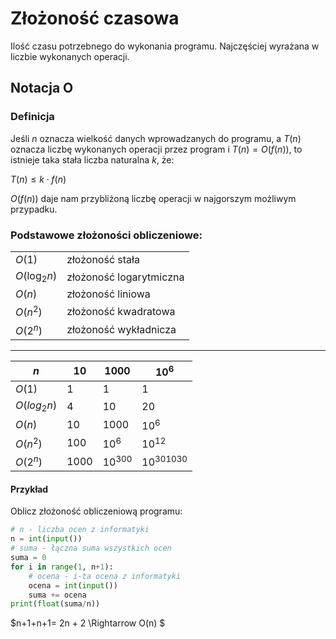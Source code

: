# Złożoność czasowa

Ilość czasu potrzebnego do wykonania programu. Najczęściej wyrażana w liczbie wykonanych operacji.

## Notacja O

### Definicja

Jeśli $n$ oznacza wielkość danych wprowadzanych do programu, a $T(n)$ oznacza liczbę wykonanych operacji przez program i
$T(n) = O(f(n))$, to istnieje taka stała liczba naturalna $k$, że:

$T(n) \leq k \cdot f(n)$

$O(f(n))$ daje nam przybliżoną liczbę operacji w najgorszym możliwym przypadku.

### Podstawowe złożoności obliczeniowe:

|                  |                         |
| ---------------- | ----------------------- |
| $O(1)$           | złożoność stała         |
| $O(\log_{2}{n})$ | złożoność logarytmiczna |
| $O(n)$           | złożoność liniowa       |
| $O(n^2)$         | złożoność kwadratowa    |
| $O(2^n)$         | złożoność wykładnicza   |

---

| $n$           | $10$   | $1000$     | $10^6$        |
| ------------- | ------ | ---------- | ------------- |
| $O(1)$        | $1$    | $1$        | $1$           |
| $O(log_2{n})$ | $4$    | $10$       | $20$          |
| $O(n)$        | $10$   | $1000$     | $10^6$        |
| $O(n^2)$      | $100$  | $10^6$     | $10^{12}$     |
| $O(2^n)$      | $1000$ | $10^{300}$ | $10^{301030}$ |

#### Przykład

Oblicz złożoność obliczeniową programu:

```python
# n - liczba ocen z informatyki
n = int(input())
# suma - łączna suma wszystkich ocen
suma = 0
for i in range(1, n+1):
	# ocena - i-ta ocena z informatyki
	ocena = int(input())
	suma += ocena
print(float(suma/n))
```

$n+1+n+1= 2n + 2 \Rightarrow O(n) $
